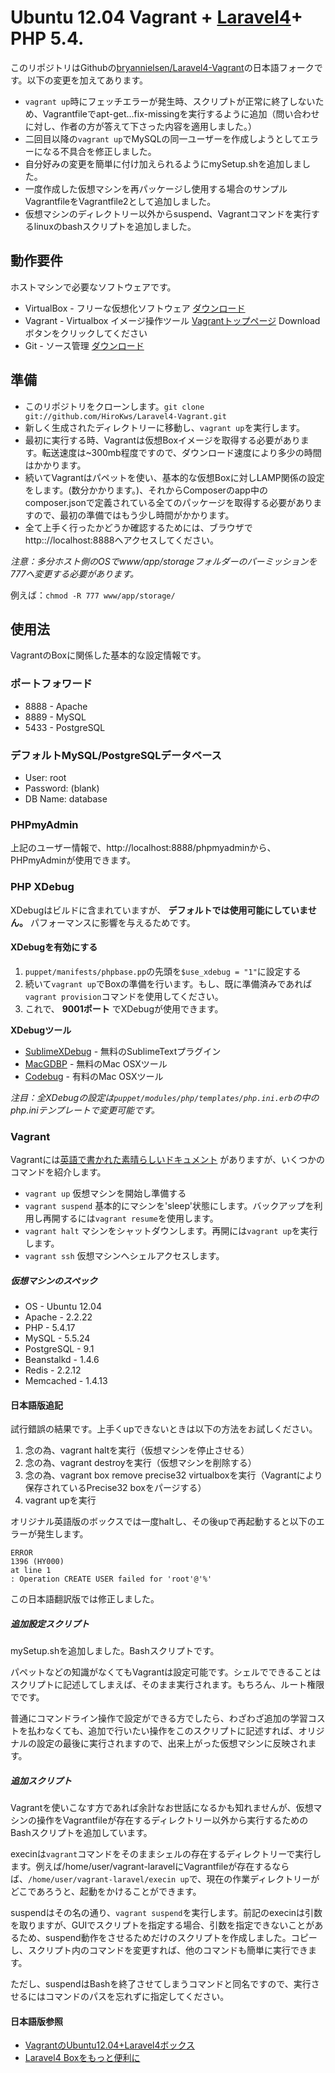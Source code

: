 # Ubuntu 12.04 Vagrant + [Laravel4](http://four.laravel.com)+ PHP 5.4.

このリポジトリはGithubの[bryannielsen/Laravel4-Vagrant](https://github.com/bryannielsen/Laravel4-Vagrant)の日本語フォークです。以下の変更を加えてあります。

* `vagrant up`時にフェッチエラーが発生時、スクリプトが正常に終了しないため、Vagrantfileでapt-get...fix-missingを実行するように追加（問い合わせに対し、作者の方が答えて下さった内容を適用しました。）
* 二回目以降の`vagrant up`でMySQLの同一ユーザーを作成しようとしてエラーになる不具合を修正しました。
* 自分好みの変更を簡単に付け加えられるようにmySetup.shを追加しました。
* 一度作成した仮想マシンを再パッケージし使用する場合のサンプルVagrantfileをVagrantfile2として追加しました。
* 仮想マシンのディレクトリー以外からsuspend、Vagrantコマンドを実行するlinuxのbashスクリプトを追加しました。

## 動作要件

ホストマシンで必要なソフトウェアです。

* VirtualBox - フリーな仮想化ソフトウェア [ダウンロード](https://www.virtualbox.org/wiki/Downloads)
* Vagrant - Virtualbox イメージ操作ツール [Vagrantトップページ](https://www.vagrantup.com) Downloadボタンをクリックしてください
* Git - ソース管理 [ダウンロード](http://git-scm.com/downloads)

## 準備


* このリポジトリをクローンします。`git clone git://github.com/HiroKws/Laravel4-Vagrant.git`
* 新しく生成されたディレクトリーに移動し、`vagrant up`を実行します。
* 最初に実行する時、Vagrantは仮想Boxイメージを取得する必要があります。転送速度は~300mb程度ですので、ダウンロード速度により多少の時間はかかります。
* 続いてVagrantはパペットを使い、基本的な仮想Boxに対しLAMP関係の設定をします。(数分かかります。)、それからComposerのapp中のcomposer.jsonで定義されている全てのパッケージを取得する必要がありますので、最初の準備ではもう少し時間がかかります。
* 全て上手く行ったかどうか確認するためには、ブラウザでhttp:://localhost:8888へアクセスしてください。

*注意：多分ホスト側のOSでwww/app/storageフォルダーのパーミッションを777へ変更する必要があります。*

例えば：`chmod -R 777 www/app/storage/`


## 使用法

VagrantのBoxに関係した基本的な設定情報です。

### ポートフォワード

* 8888 - Apache
* 8889 - MySQL
* 5433 - PostgreSQL


### デフォルトMySQL/PostgreSQLデータベース

* User: root
* Password: (blank)
* DB Name: database

### PHPmyAdmin

上記のユーザー情報で、http://localhost:8888/phpmyadminから、PHPmyAdminが使用できます。

### PHP XDebug

XDebugはビルドに含まれていますが、 **デフォルトでは使用可能にしていません。** パフォーマンスに影響を与えるためです。

#### XDebugを有効にする

1. `puppet/manifests/phpbase.pp`の先頭を`$use_xdebug = "1"`に設定する
2. 続いて`vagrant up`でBoxの準備を行います。もし、既に準備済みであれば`vagrant provision`コマンドを使用してください。
3. これで、 **9001ポート** でXDebugが使用できます。

**XDebugツール**

* [SublimeXDebug](https://github.com/Kindari/SublimeXdebug) - 無料のSublimeTextプラグイン
* [MacGDBP](http://www.bluestatic.org/software/macgdbp/) - 無料のMac OSXツール
* [Codebug](http://www.codebugapp.com/) - 有料のMac OSXツール


_注目：全XDebugの設定は`puppet/modules/php/templates/php.ini.erb`の中のphp.iniテンプレートで変更可能です。_

### Vagrant

Vagrantには[英語で書かれた素晴らしいドキュメント](http://vagrantup.com/v1/docs/index.html) がありますが、いくつかのコマンドを紹介します。

* `vagrant up` 仮想マシンを開始し準備する
* `vagrant suspend` 基本的にマシンを'sleep'状態にします。バックアップを利用し再開するには`vagrant resume`を使用します。
* `vagrant halt` マシンをシャットダウンします。再開には`vagrant up`を実行します。
* `vagrant ssh` 仮想マシンへシェルアクセスします。

##### 仮想マシンのスペック

* OS     - Ubuntu 12.04
* Apache - 2.2.22
* PHP    - 5.4.17
* MySQL  - 5.5.24
* PostgreSQL - 9.1
* Beanstalkd - 1.4.6
* Redis - 2.2.12
* Memcached - 1.4.13

#### 日本語版追記

試行錯誤の結果です。上手くupできないときは以下の方法をお試しください。


1. 念の為、vagrant haltを実行（仮想マシンを停止させる）
2. 念の為、vagrant destroyを実行（仮想マシンを削除する）
3. 念の為、vagrant box remove precise32 virtualboxを実行（Vagrantにより保存されているPrecise32 boxをパージする）
4. vagrant upを実行

オリジナル英語版のボックスでは一度haltし、その後upで再起動すると以下のエラーが発生します。

    ERROR
    1396 (HY000)
    at line 1
    : Operation CREATE USER failed for 'root'@'%'

この日本語翻訳版では修正しました。

##### 追加設定スクリプト

mySetup.shを追加しました。Bashスクリプトです。

パペットなどの知識がなくてもVagrantは設定可能です。シェルでできることはスクリプトに記述してしまえば、そのまま実行されます。もちろん、ルート権限でです。

普通にコマンドライン操作で設定ができる方でしたら、わざわざ追加の学習コストを払わなくても、追加で行いたい操作をこのスクリプトに記述すれば、オリジナルの設定の最後に実行されますので、出来上がった仮想マシンに反映されます。

##### 追加スクリプト

Vagrantを使いこなす方であれば余計なお世話になるかも知れませんが、仮想マシンの操作をVagrantfileが存在するディレクトリー以外から実行するためのBashスクリプトを追加しています。

execinは`vagrant`コマンドをそのままシェルの存在するディレクトリーで実行します。例えば/home/user/vagrant-laravelにVagrantfileが存在するならば、`/home/user/vagrant-laravel/execin up`で、現在の作業ディレクトリーがどこであろうと、起動をかけることができます。

suspendはその名の通り、`vagrant suspend`を実行します。前記のexecinは引数を取りますが、GUIでスクリプトを指定する場合、引数を指定できないことがあるため、suspend動作をさせるためだけのスクリプトを作成しました。コピーし、スクリプト内のコマンドを変更すれば、他のコマンドも簡単に実行できます。

ただし、suspendはBashを終了させてしまうコマンドと同名ですので、実行させるにはコマンドのパスを忘れずに指定してください。

#### 日本語版参照

* [VagrantのUbuntu12.04+Laravel4ボックス](http://kore1server.com/141/Vagrant%E3%81%AEUbuntu12.04%2BLaravel4%E3%83%9C%E3%83%83%E3%82%AF%E3%82%B9)
* [Laravel4 Boxをもっと便利に](http://kore1server.com/143/Laravel4+Box%E3%82%92%E3%82%82%E3%81%A3%E3%81%A8%E4%BE%BF%E5%88%A9%E3%81%AB)
